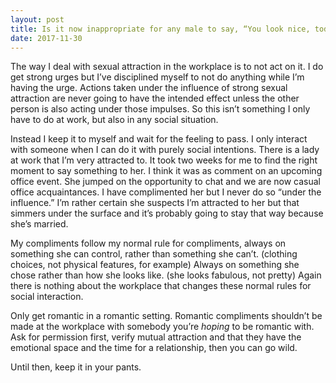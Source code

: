 ```yaml
---
layout: post
title: Is it now inappropriate for any male to say, “You look nice, today” or “That’s a pretty dress” to a fellow female employee?
date: 2017-11-30
---
```


<p>The way I deal with sexual attraction in the workplace is to not act on it. I do get strong urges but I’ve disciplined myself to not do anything while I’m having the urge. Actions taken under the influence of strong sexual attraction are never going to have the intended effect unless the other person is also acting under those impulses. So this isn’t something I only have to do at work, but also in any social situation.</p><p>Instead I keep it to myself and wait for the feeling to pass. I only interact with someone when I can do it with purely social intentions. There is a lady at work that I’m very attracted to. It took two weeks for me to find the right moment to say something to her. I think it was as comment on an upcoming office event. She jumped on the opportunity to chat and we are now casual office acquaintances. I have complimented her but I never do so “under the influence.” I’m rather certain she suspects I’m attracted to her but that simmers under the surface and it’s probably going to stay that way because she’s married.</p><p>My compliments follow my normal rule for compliments, always on something she can control, rather than something she can’t. (clothing choices, not physical features, for example) Always on something she chose rather than how she looks like. (she looks fabulous, not pretty) Again there is nothing about the workplace that changes these normal rules for social interaction.</p><p>Only get romantic in a romantic setting. Romantic compliments shouldn’t be made at the workplace with somebody you’re <i>hoping</i> to be romantic with. Ask for permission first, verify mutual attraction and that they have the emotional space and the time for a relationship, then you can go wild.</p><p>Until then, keep it in your pants.</p>
